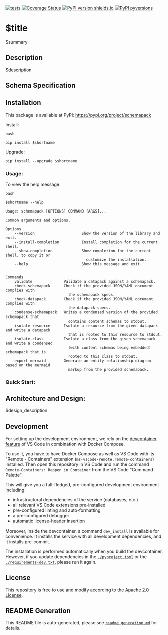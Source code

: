 [![tests](https://github.com/ghga-de/$repo_name/actions/workflows/tests.yaml/badge.svg)](https://github.com/ghga-de/$repo_name/actions/workflows/tests.yaml)
[![Coverage Status](https://coveralls.io/repos/github/ghga-de/$repo_name/badge.svg?branch=main)](https://coveralls.io/github/ghga-de/$repo_name?branch=main)
[![PyPI version shields.io](https://img.shields.io/pypi/v/$repo_name.svg)](https://pypi.python.org/pypi/$repo_name/)
[![PyPI pyversions](https://img.shields.io/pypi/pyversions/$repo_name.svg)](https://pypi.python.org/pypi/$repo_name/)

# $title

$summary

## Description

$description

## Schema Specification

<!-- $schema_spec -->

## Installation

This package is available at PyPI:
https://pypi.org/project/schemapack

Install:
```
bash

pip install $shortname
```

Upgrade:
```
pip install --upgrade $shortname
```


### Usage:

To view the help message:

```
bash

$shortname --help
```

```
Usage: schemapack [OPTIONS] COMMAND [ARGS]...

Common arguments and options.

Options
    --version                     Show the version of the library and exit.
    --install-completion          Install completion for the current shell.
    --show-completion             Show completion for the current shell, to copy it or
                                    customize the installation.
    --help                        Show this message and exit.


Commands
    validate              Validate a datapack against a schemapack.
    check-schemapack      Check if the provided JSON/YAML document complies with
                            the schemapack specs.
    check-datapack        Check if the provided JSON/YAML document complies with
                            the datapack specs.
    condense-schemapack   Writes a condensed version of the provided schemapack that
                            contains content schemas to stdout.
    isolate-resource      Isolate a resource from the given datapack and write a datapack
                            that is rooted to this resource to stdout.
    isolate-class         Isolate a class from the given schemapack and write a condensed
                            (with content schemas being embedded) schemapack that is
                            rooted to this class to stdout.
    export-mermaid        Generate an entity relationship diagram based on the mermaid
                            markup from the provided schemapack.

```

### Quick Start:

## Architecture and Design:
$design_description

## Development

For setting up the development environment, we rely on the
[devcontainer feature](https://code.visualstudio.com/docs/remote/containers) of VS Code
in combination with Docker Compose.

To use it, you have to have Docker Compose as well as VS Code with its "Remote - Containers"
extension (`ms-vscode-remote.remote-containers`) installed.
Then open this repository in VS Code and run the command
`Remote-Containers: Reopen in Container` from the VS Code "Command Palette".

This will give you a full-fledged, pre-configured development environment including:
- infrastructural dependencies of the service (databases, etc.)
- all relevant VS Code extensions pre-installed
- pre-configured linting and auto-formatting
- a pre-configured debugger
- automatic license-header insertion

Moreover, inside the devcontainer, a command `dev_install` is available for convenience.
It installs the service with all development dependencies, and it installs pre-commit.

The installation is performed automatically when you build the devcontainer. However,
if you update dependencies in the [`./pyproject.toml`](./pyproject.toml) or the
[`./requirements-dev.txt`](./requirements-dev.txt), please run it again.

## License

This repository is free to use and modify according to the
[Apache 2.0 License](./LICENSE).

## README Generation

This README file is auto-generated, please see [`readme_generation.md`](./readme_generation.md)
for details.
